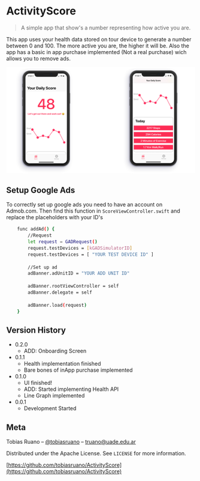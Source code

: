 # ActivityScore
> A simple app that show's a number representing how active you are.

This app uses your health data stored on tour device to generate a number between 0 and 100. The more active you are, the higher it will be. Also the app has a basic in app purchase implemented (Not a real purchase) wich allows you to remove ads.

![](header.png)

## Setup Google Ads
To correctly set up google ads you need to have an account on Admob.com. Then find this function in ```ScoreViewController.swift``` and replace the placeholders with your ID's
```sh
    func addAd() {
        //Request
        let request = GADRequest()
        request.testDevices = [kGADSimulatorID]
        request.testDevices = [ "YOUR TEST DEVICE ID" ]
        
        //Set up ad
        adBanner.adUnitID = "YOUR ADD UNIT ID"
        
        adBanner.rootViewController = self
        adBanner.delegate = self
        
        adBanner.load(request)
    }
```

## Version History

* 0.2.0
    * ADD: Onboarding Screen
* 0.1.1
    * Health implementation finished
    * Bare bones of inApp purchase implemented
* 0.1.0
    * UI finished!
    * ADD: Started implementing Health API
    * Line Graph implemented
* 0.0.1
    * Development Started

## Meta

Tobias Ruano – [@tobiasruano](https://twitter.com/tobiasruano) – truano@uade.edu.ar

Distributed under the Apache License. See ``LICENSE`` for more information.

[https://github.com/tobiasruano/ActivityScore](https://github.com/tobiasruano/ActivityScore)
